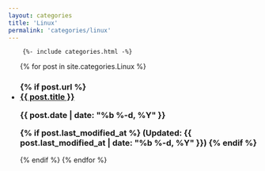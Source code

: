 ```yaml
---
layout: categories
title: 'Linux'
permalink: 'categories/linux'
---
```


<div>

		{%- include categories.html -%}
</div>


<ul>
  {% for post in site.categories.Linux  %}
<h3>
    {% if post.url %}
       <li>
       		<a href="{{ post.url }}">{{ post.title }}</a>
       </li>

        
<span class="post-meta">

  <time datetime="{{ post.date | date_to_xmlschema }}">{{ post.date | date: "%b %-d, %Y" }}</time>
  
  {% if post.last_modified_at %}
  (Updated: <time datetime="{{ post.last_modified_at | date_to_xmlschema }}">{{ post.last_modified_at | date: "%b %-d, %Y" }}</time>)
  {% endif %}
  
</span>
</h3>

  {% endif %}
  {% endfor %}
</ul>

